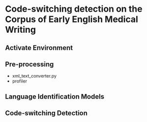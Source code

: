 # Code-switching detection on the Corpus of Early English Medical Writing

## Activate Environment

## Pre-processing
- xml_text_converter.py
- profiler
## Language Identification Models

## Code-switching Detection

